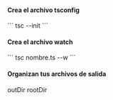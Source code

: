 #### Crea el archivo tsconfig

´´´
tsc --init
´´´

#### Crea el archivo watch

´´´
tsc nombre.ts --w
´´´

#### Organizan tus archivos de salida

outDir
rootDir
